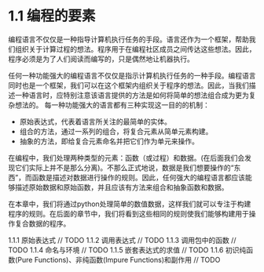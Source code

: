 # 1.1 编程的要素
编程语言不仅仅是一种指导计算机执行任务的手段。语言还作为一个框架，帮助我们组织关于计算过程的想法。程序用于在编程社区成员之间传达这些想法。因此，程序必须是为了人们阅读而编写的，只是偶然地让机器执行。

任何一种功能强大的编程语言不仅仅是指示计算机执行任务的一种手段。编程语言同时也是一个框架，我们可以在这个框架内组织关于程序的想法。因此，当我们描述一种语言时，应特别注意该语言提供的方法是如何将简单的想法组合成为更为复杂想法的。
每一种功能强大的语言都有三种实现这一目的的机制：
- 原始表达式，代表着语言所关注的最简单的实体。
- 组合的方法，通过一系列的组合，将复合元素从简单元素构建。
- 抽象的方法，即给复合元素命名并把它们作为单元来操作。

在编程中，我们处理两种类型的元素：函数（或过程）和数据。(在后面我们会发现它们实际上并不是那么分离)。不那么正式地说，数据是我们想要操作的“东西”，而函数是描述对数据进行操作的规则。因此，任何强大的编程语言都应该能够描述原始数据和原始函数，并且应该有方法来组合和抽象函数和数据。

在本章中，我们将通过python处理简单的数值数据，这样我们就可以专注于构建程序的规则。在后面的章节中，我们将看到这些相同的规则使我们能够构建用于操作复合数据的程序。

   1.1.1 原始表达式
   // TODO
   1.1.2 调用表达式
   // TODO
   1.1.3 调用包中的函数
   // TODO
   1.1.4 命名与环境
   // TODO
   1.1.5 嵌套表达式的求值
   // TODO
   1.1.6 初识纯函数(Pure Functions)、非纯函数(Impure Functions)和副作用
   // TODO
